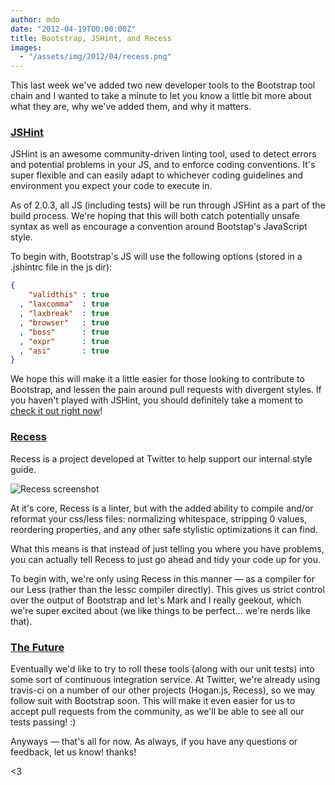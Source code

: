 ```yaml
---
author: mdo
date: "2012-04-19T00:00:00Z"
title: Bootstrap, JSHint, and Recess
images:
  - "/assets/img/2012/04/recess.png"
---
```


This last week we've added two new developer tools to the Bootstrap tool chain and I wanted to take a minute to let you know a little bit more about what they are, why we've added them, and why it matters.

### [JSHint](https://jshint.com/)

JSHint is an awesome community-driven linting tool, used to detect errors and potential problems in your JS, and to enforce coding conventions. It's super flexible and can easily adapt to whichever coding guidelines and environment you expect your code to execute in.

As of 2.0.3, all JS (including tests) will be run through JSHint as a part of the build process.
We're hoping that this will both catch potentially unsafe syntax as well as encourage a convention around Bootstap's JavaScript style.

To begin with, Bootstrap's JS will use the following options (stored in a .jshintrc file in the js dir):

```json
{
    "validthis" : true
  , "laxcomma"  : true
  , "laxbreak"  : true
  , "browser"   : true
  , "boss"      : true
  , "expr"      : true
  , "asi"       : true
}
```

We hope this will make it a little easier for those looking to contribute to Bootstrap, and lessen the pain around pull requests with divergent styles. If you haven't played with JSHint, you should definitely take a moment to [check it out right now](https://jshint.com/)!

### [Recess](https://twitter.github.io/recess/)

Recess is a project developed at Twitter to help support our internal style guide.

![Recess screenshot](/assets/img/2012/04/recess.png)

At it's core, Recess is a linter, but with the added ability to compile and/or reformat your css/less files: normalizing whitespace, stripping 0 values, reordering properties, and any other safe stylistic optimizations it can find.

What this means is that instead of just telling you where you have problems, you can actually tell Recess to just go ahead and tidy your code up for you.

To begin with, we're only using Recess in this manner — as a compiler for our Less (rather than the lessc compiler directly). This gives us strict control over the output of Bootstrap and let's Mark and I really geekout, which we're super excited about (we like things to be perfect... we're nerds like that).


### [The Future](/assets/img/2012/04/LnriU.gif)

Eventually we'd like to try to roll these tools (along with our unit tests) into some sort of continuous integration service. At Twitter, we're already using travis-ci on a number of our other projects (Hogan.js, Recess), so we may follow suit with Bootstrap soon. This will make it even easier for us to accept pull requests from the community, as we'll be able to see all our tests passing! :)

Anyways — that's all for now. As always, if you have any questions or feedback, let us know! thanks!

<3
